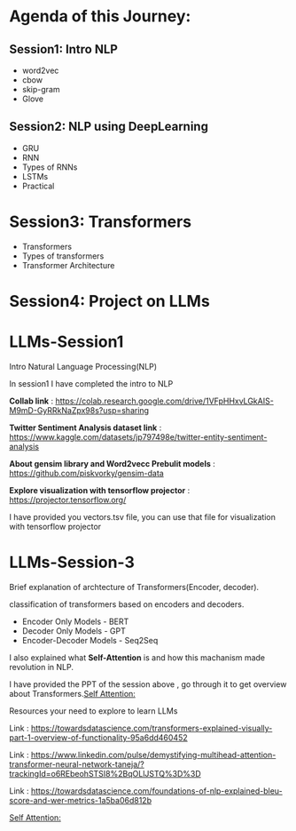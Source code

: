 # Agenda of this Journey:
## Session1: Intro NLP
* word2vec
* cbow
* skip-gram
* Glove
## Session2: NLP using DeepLearning
* GRU
* RNN
* Types of RNNs
* LSTMs 
* Practical

# Session3: Transformers
* Transformers
* Types of transformers
* Transformer Architecture

# Session4: Project on LLMs

# LLMs-Session1
Intro Natural Language Processing(NLP)

In session1 I have completed the intro to NLP

**Collab link** : https://colab.research.google.com/drive/1VFpHHxvLGkAIS-M9mD-GyRRkNaZpx98s?usp=sharing

**Twitter Sentiment Analysis dataset link** : https://www.kaggle.com/datasets/jp797498e/twitter-entity-sentiment-analysis

**About gensim library and Word2vecc Prebulit models** : https://github.com/piskvorky/gensim-data

**Explore visualization with tensorflow projector** : https://projector.tensorflow.org/

I have provided you vectors.tsv file, you can use that file for visualization with tensorflow projector


# LLMs-Session-3
Brief explanation of archtecture of Transformers(Encoder, decoder).

classification of transformers based on encoders and decoders.
* Encoder Only Models - BERT
* Decoder Only Models - GPT
* Encoder-Decoder Models - Seq2Seq
  
I also explained what **Self-Attention** is and how this machanism made revolution in NLP.

I have provided the PPT of the session above , go through it to get overview about Transformers.[Self Attention:](https://arxiv.org/abs/1706.03762)

Resources your need to explore to learn LLMs

Link : https://towardsdatascience.com/transformers-explained-visually-part-1-overview-of-functionality-95a6dd460452

Link : https://www.linkedin.com/pulse/demystifying-multihead-attention-transformer-neural-network-taneja/?trackingId=o6REbeohSTSI8%2BqOLlJSTQ%3D%3D

Link : https://towardsdatascience.com/foundations-of-nlp-explained-bleu-score-and-wer-metrics-1a5ba06d812b

[Self Attention:](https://arxiv.org/abs/1706.03762)





